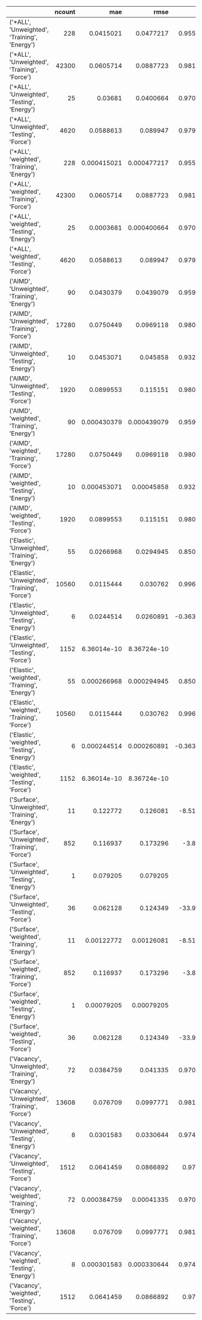 |                                                 |   ncount |         mae |        rmse |         rsq |
|:------------------------------------------------|---------:|------------:|------------:|------------:|
| ('*ALL', 'Unweighted', 'Training', 'Energy')    |      228 | 0.0415021   | 0.0477217   |    0.955413 |
| ('*ALL', 'Unweighted', 'Training', 'Force')     |    42300 | 0.0605714   | 0.0887723   |    0.981895 |
| ('*ALL', 'Unweighted', 'Testing', 'Energy')     |       25 | 0.03681     | 0.0400664   |    0.970476 |
| ('*ALL', 'Unweighted', 'Testing', 'Force')      |     4620 | 0.0588613   | 0.089947    |    0.979702 |
| ('*ALL', 'weighted', 'Training', 'Energy')      |      228 | 0.000415021 | 0.000477217 |    0.955413 |
| ('*ALL', 'weighted', 'Training', 'Force')       |    42300 | 0.0605714   | 0.0887723   |    0.981895 |
| ('*ALL', 'weighted', 'Testing', 'Energy')       |       25 | 0.0003681   | 0.000400664 |    0.970476 |
| ('*ALL', 'weighted', 'Testing', 'Force')        |     4620 | 0.0588613   | 0.089947    |    0.979702 |
| ('AIMD', 'Unweighted', 'Training', 'Energy')    |       90 | 0.0430379   | 0.0439079   |    0.959426 |
| ('AIMD', 'Unweighted', 'Training', 'Force')     |    17280 | 0.0750449   | 0.0969118   |    0.980343 |
| ('AIMD', 'Unweighted', 'Testing', 'Energy')     |       10 | 0.0453071   | 0.045858    |    0.932956 |
| ('AIMD', 'Unweighted', 'Testing', 'Force')      |     1920 | 0.0899553   | 0.115151    |    0.980591 |
| ('AIMD', 'weighted', 'Training', 'Energy')      |       90 | 0.000430379 | 0.000439079 |    0.959426 |
| ('AIMD', 'weighted', 'Training', 'Force')       |    17280 | 0.0750449   | 0.0969118   |    0.980343 |
| ('AIMD', 'weighted', 'Testing', 'Energy')       |       10 | 0.000453071 | 0.00045858  |    0.932956 |
| ('AIMD', 'weighted', 'Testing', 'Force')        |     1920 | 0.0899553   | 0.115151    |    0.980591 |
| ('Elastic', 'Unweighted', 'Training', 'Energy') |       55 | 0.0266968   | 0.0294945   |    0.850652 |
| ('Elastic', 'Unweighted', 'Training', 'Force')  |    10560 | 0.0115444   | 0.030762    |    0.996366 |
| ('Elastic', 'Unweighted', 'Testing', 'Energy')  |        6 | 0.0244514   | 0.0260891   |   -0.363245 |
| ('Elastic', 'Unweighted', 'Testing', 'Force')   |     1152 | 6.36014e-10 | 8.36724e-10 | -inf        |
| ('Elastic', 'weighted', 'Training', 'Energy')   |       55 | 0.000266968 | 0.000294945 |    0.850652 |
| ('Elastic', 'weighted', 'Training', 'Force')    |    10560 | 0.0115444   | 0.030762    |    0.996366 |
| ('Elastic', 'weighted', 'Testing', 'Energy')    |        6 | 0.000244514 | 0.000260891 |   -0.363245 |
| ('Elastic', 'weighted', 'Testing', 'Force')     |     1152 | 6.36014e-10 | 8.36724e-10 | -inf        |
| ('Surface', 'Unweighted', 'Training', 'Energy') |       11 | 0.122772    | 0.126081    |   -8.51313  |
| ('Surface', 'Unweighted', 'Training', 'Force')  |      852 | 0.116937    | 0.173296    |   -3.8991   |
| ('Surface', 'Unweighted', 'Testing', 'Energy')  |        1 | 0.079205    | 0.079205    | -inf        |
| ('Surface', 'Unweighted', 'Testing', 'Force')   |       36 | 0.062128    | 0.124349    |  -33.9786   |
| ('Surface', 'weighted', 'Training', 'Energy')   |       11 | 0.00122772  | 0.00126081  |   -8.51313  |
| ('Surface', 'weighted', 'Training', 'Force')    |      852 | 0.116937    | 0.173296    |   -3.8991   |
| ('Surface', 'weighted', 'Testing', 'Energy')    |        1 | 0.00079205  | 0.00079205  | -inf        |
| ('Surface', 'weighted', 'Testing', 'Force')     |       36 | 0.062128    | 0.124349    |  -33.9786   |
| ('Vacancy', 'Unweighted', 'Training', 'Energy') |       72 | 0.0384759   | 0.041335    |    0.970253 |
| ('Vacancy', 'Unweighted', 'Training', 'Force')  |    13608 | 0.076709    | 0.0997771   |    0.981693 |
| ('Vacancy', 'Unweighted', 'Testing', 'Energy')  |        8 | 0.0301583   | 0.0330644   |    0.974195 |
| ('Vacancy', 'Unweighted', 'Testing', 'Force')   |     1512 | 0.0641459   | 0.0866892   |    0.97855  |
| ('Vacancy', 'weighted', 'Training', 'Energy')   |       72 | 0.000384759 | 0.00041335  |    0.970253 |
| ('Vacancy', 'weighted', 'Training', 'Force')    |    13608 | 0.076709    | 0.0997771   |    0.981693 |
| ('Vacancy', 'weighted', 'Testing', 'Energy')    |        8 | 0.000301583 | 0.000330644 |    0.974195 |
| ('Vacancy', 'weighted', 'Testing', 'Force')     |     1512 | 0.0641459   | 0.0866892   |    0.97855  |